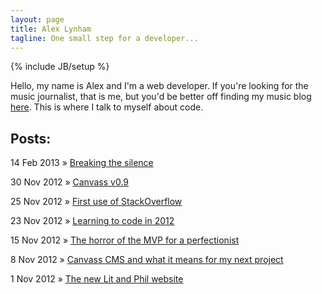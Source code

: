 ```yaml
---
layout: page
title: Alex Lynham
tagline: One small step for a developer...
---
```

{% include JB/setup %}

Hello, my name is Alex and I'm a web developer. If you're looking for the music journalist, that is me, but you'd be better off finding my music blog <a href="http://www.hipstersunite.net/">here</a>. This is where I talk to myself about code.


## Posts:

14 Feb 2013 &raquo; <a href="/2013/02/14/breaking-the-silence/">Breaking the silence</a>

30 Nov 2012 &raquo; <a href="/2012/11/30/canvass-v09/">Canvass v0.9</a>

25 Nov 2012 &raquo; <a href="/2012/11/25/first-use-of-stackoverflow/">First use of StackOverflow</a>

23 Nov 2012 &raquo; <a href="/2012/11/23/learning-to-code-in-2012/">Learning to code in 2012</a>

15 Nov 2012 &raquo; <a href="/2012/11/15/the-horror-of-the-mvp-for-a-perfectionist/">The horror of the MVP for a perfectionist</a>

8 Nov 2012 &raquo; <a href="/2012/11/15/canvass-cms-and-what-it-means-for-my-next-project/">Canvass CMS and what it means for my next project</a>

1 Nov 2012 &raquo; <a href="/2012/11/15/the-new-lit-and-phil-website/">The new Lit and Phil website</a>







